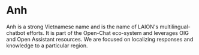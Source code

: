 # Anh 

Anh is a strong Vietnamese name and is the name of LAION's multilingual-chatbot efforts. It is part of the Open-Chat eco-system and leverages OIG and Open Assistant resources. We are focused on localizing responses and knowledge to a particular region.

